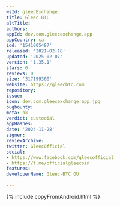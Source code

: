 ```yaml
---
wsId: gleecExchange
title: Gleec BTC
altTitle: 
authors: 
appId: dev.com.gleecexchange.app
appCountry: ca
idd: '1541005487'
released: '2021-02-18'
updated: '2025-02-07'
version: '1.35.1'
stars: 0
reviews: 0
size: '317199360'
website: https://gleecbtc.com
repository: 
issue: 
icon: dev.com.gleecexchange.app.jpg
bugbounty: 
meta: ok
verdict: custodial
appHashes: 
date: '2024-11-28'
signer: 
reviewArchive: 
twitter: GleecOfficial
social:
- https://www.facebook.com/gleecofficial
- https://t.me/officialgleecoin
features: 
developerName: Gleec-BTC OU

---
```


{% include copyFromAndroid.html %}

